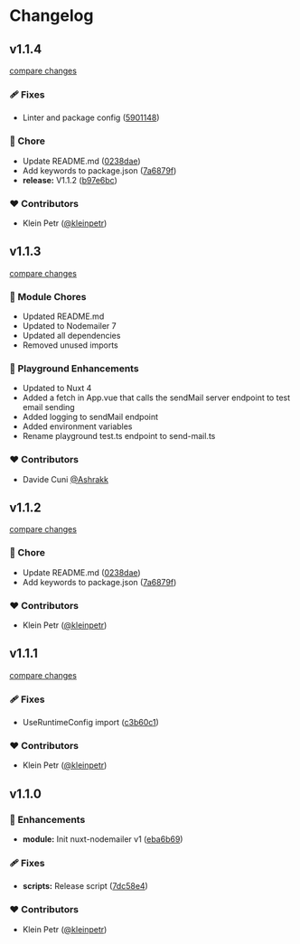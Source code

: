 # Changelog

## v1.1.4

[compare changes](https://github.com/kleinpetr/nuxt-nodemailer/compare/v1.1.2...v1.1.4)

### 🩹 Fixes

- Linter and package config ([5901148](https://github.com/kleinpetr/nuxt-nodemailer/commit/5901148))

### 🏡 Chore

- Update README.md ([0238dae](https://github.com/kleinpetr/nuxt-nodemailer/commit/0238dae))
- Add keywords to package.json ([7a6879f](https://github.com/kleinpetr/nuxt-nodemailer/commit/7a6879f))
- **release:** V1.1.2 ([b97e6bc](https://github.com/kleinpetr/nuxt-nodemailer/commit/b97e6bc))

### ❤️ Contributors

- Klein Petr ([@kleinpetr](http://github.com/kleinpetr))

## v1.1.3

[compare changes](https://github.com/kleinpetr/nuxt-nodemailer/compare/v1.1.2...v1.1.3)

### 🏡 Module Chores
- Updated README.md
- Updated to Nodemailer 7
- Updated all dependencies
- Removed unused imports

### 🚀 Playground Enhancements
- Updated to Nuxt 4
- Added a fetch in App.vue that calls the sendMail server endpoint to test email sending
- Added logging to sendMail endpoint
- Added environment variables
- Rename playground test.ts endpoint to send-mail.ts

### ❤️ Contributors

- Davide Cuni [@Ashrakk](https://github.com/Ashrakk)

## v1.1.2

[compare changes](https://github.com/kleinpetr/nuxt-nodemailer/compare/v1.1.1...v1.1.2)

### 🏡 Chore

- Update README.md ([0238dae](https://github.com/kleinpetr/nuxt-nodemailer/commit/0238dae))
- Add keywords to package.json ([7a6879f](https://github.com/kleinpetr/nuxt-nodemailer/commit/7a6879f))

### ❤️ Contributors

- Klein Petr ([@kleinpetr](http://github.com/kleinpetr))

## v1.1.1

[compare changes](https://github.com/kleinpetr/nuxt-nodemailer/compare/v1.1.0...v1.1.1)

### 🩹 Fixes

- UseRuntimeConfig import ([c3b60c1](https://github.com/kleinpetr/nuxt-nodemailer/commit/c3b60c1))

### ❤️ Contributors

- Klein Petr ([@kleinpetr](http://github.com/kleinpetr))

## v1.1.0


### 🚀 Enhancements

- **module:** Init nuxt-nodemailer v1 ([eba6b69](https://github.com/kleinpetr/nuxt-nodemailer/commit/eba6b69))

### 🩹 Fixes

- **scripts:** Release script ([7dc58e4](https://github.com/kleinpetr/nuxt-nodemailer/commit/7dc58e4))

### ❤️ Contributors

- Klein Petr ([@kleinpetr](http://github.com/kleinpetr))

